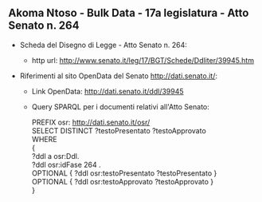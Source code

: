 ## Akoma Ntoso - Bulk Data - 17a legislatura - Atto Senato n. 264 ##

* Scheda del Disegno di Legge - Atto Senato n. 264:
	* http url: http://www.senato.it/leg/17/BGT/Schede/Ddliter/39945.htm

* Riferimenti al sito OpenData del Senato http://dati.senato.it/:
	* Link OpenData: http://dati.senato.it/ddl/39945
	* Query SPARQL per i documenti relativi all'Atto Senato:

        PREFIX osr: <http://dati.senato.it/osr/>  
		SELECT DISTINCT ?testoPresentato ?testoApprovato  
		WHERE  
		{  
		    ?ddl a osr:Ddl.  
		    ?ddl osr:idFase 264 .  
		    OPTIONAL { ?ddl osr:testoPresentato ?testoPresentato }  
		    OPTIONAL { ?ddl osr:testoApprovato ?testoApprovato }  
		}
		